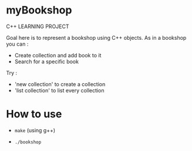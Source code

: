 # myBookshop

C++ LEARNING PROJECT

Goal here is to represent a bookshop using C++ objects.
As in a bookshop you can :
- Create collection and add book to it
- Search for a specific book


Try :
- 'new collection' to create a collection
- 'list collection' to list every collection


# How to use

- `make` (using g++)

- `./bookshop`